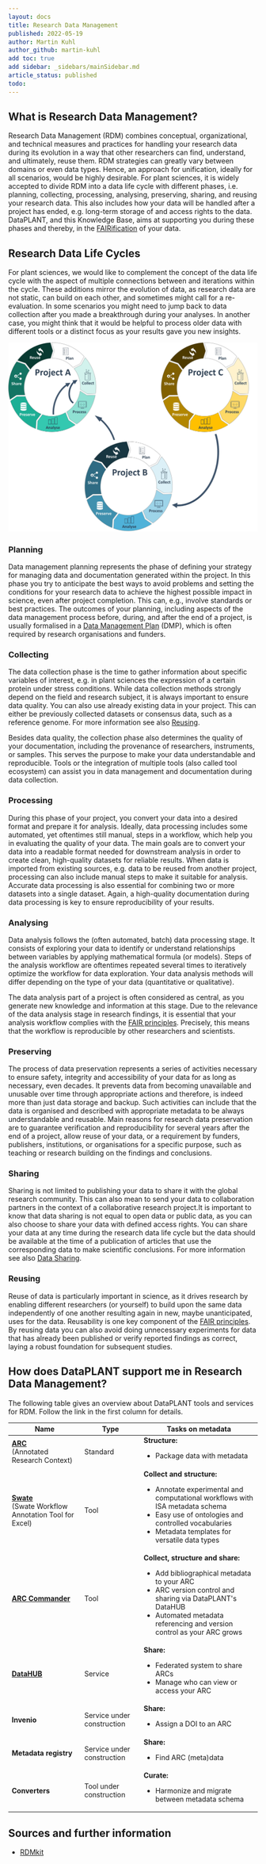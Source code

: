 ```yaml
---
layout: docs
title: Research Data Management
published: 2022-05-19
author: Martin Kuhl
author_github: martin-kuhl
add toc: true
add sidebar: _sidebars/mainSidebar.md
article_status: published
todo:
---
```


## What is Research Data Management?

Research Data Management (RDM) combines conceptual, organizational, and technical measures and practices for handling your research data during its evolution in a way that other researchers can find, understand, and ultimately, reuse them. RDM strategies can greatly vary between domains or even data types. Hence, an approach for unification, ideally for all scenarios, would be highly desirable. For plant sciences, it is widely accepted to divide RDM into a data life cycle with different phases, i.e. planning, collecting, processing, analysing, preserving, sharing, and reusing your research data. This also includes how your data will be handled after a project has ended, e.g. long-term storage of and access rights to the data. DataPLANT, and this Knowledge Base, aims at supporting you during these phases and thereby, in the [FAIRification][kb-FairDataPrinciples] of your data.

## Research Data Life Cycles

For plant sciences, we would like to complement the concept of the data life cycle with the aspect of multiple connections between and iterations within the cycle. These additions mirror the evolution of data, as research data are not static, can build on each other, and sometimes might call for a re-evaluation. In some scenarios you might need to jump back to data collection after you made a breakthrough during your analyses. In another case, you might think that it would be helpful to process older data with different tools or a distinct focus as your results gave you new insights.

![Research Data Management Lifecycles](../img/Lifecycle.jpg)

### Planning

Data management planning represents the phase of defining your strategy for managing data and documentation generated within the project. In this phase you try to anticipate the best ways to avoid problems and setting the conditions for your research data to achieve the highest possible impact in science, even after project completion. This can, e.g., involve standards or best practices. The outcomes of your planning, including aspects of the data management process  before, during, and after the end of a project, is usually formalised in a [Data Management Plan][kb-DataManagementPlan] (DMP), which is often required by research organisations and funders.

### Collecting

The data collection phase is the time to gather information about specific variables of interest, e.g. in plant sciences the expression of a certain protein under stress conditions. While data collection methods strongly depend on the field and research subject, it is always important to ensure data quality. You can also use already existing data in your project. This can either be previously collected datasets or consensus data, such as a reference genome. For more information see also [Reusing](#-Reusing).

Besides data quality, the collection phase also determines the quality of your documentation, including the provenance of researchers, instruments, or samples. This serves the purpose to make your data understandable and reproducible. Tools or the integration of multiple tools (also called tool ecosystem) can assist you in data management and documentation during data collection.

### Processing

During this phase of your project, you convert your data into a desired format and prepare it for analysis. Ideally, data processing includes some automated, yet oftentimes still manual, steps in a workflow, which help you in evaluating the quality of your data. The main goals are to convert your data into a readable format needed for downstream analysis in order to create clean, high-quality datasets for reliable results. When data is imported from existing sources, e.g. data to be reused from another project, processing can also include manual steps to make it suitable for analysis. Accurate data processing is also essential for combining two or more datasets into a single dataset. Again, a high-quality documentation during data processing is key to ensure reproducibility of your results.

### Analysing

Data analysis follows the (often automated, batch) data processing stage. It consists of exploring your data to identify or understand relationships between variables by applying mathematical formula (or models). Steps of the analysis workflow are oftentimes repeated several times to iteratively optimize the workflow for data exploration. Your data analysis methods will differ depending on the type of your data (quantitative or qualitative).

The data analysis part of a project is often considered as central, as you generate new knowledge and information at this stage. Due to the relevance of the data analysis stage in research findings, it is essential that your analysis workflow complies with the [FAIR principles][kb-FairDataPrinciples]. Precisely, this means that the workflow is reproducible by other researchers and scientists.

### Preserving

The process of data preservation represents a series of activities necessary to ensure safety, integrity and accessibility of your data for as long as necessary, even decades. It prevents data from becoming unavailable and unusable over time through appropriate actions and therefore, is indeed more than just data storage and backup. Such activities can include that the data is organised and described with appropriate metadata to be always understandable and reusable. Main reasons for research data preservation are to guarantee verification and reproducibility for several years after the end of a project, allow reuse of your data, or a requirement by funders, publishers, institutions, or organisations for a specific purpose, such as teaching or research building on the findings and conclusions.

### Sharing

Sharing is not limited to publishing your data to share it with the global research community. This can also mean to send your data to collaboration partners in the context of a collaborative research project.It is important to know that data sharing is not equal to open data or public data, as you can also choose to share your data with defined access rights. You can share your data at any time during the research data life cycle but the data should be available at the time of a publication of articles that use the corresponding data to make scientific conclusions. For more information see also [Data Sharing][kb-DataSharing].

### Reusing

Reuse of data is particularly important in science, as it  drives research by enabling different researchers (or yourself) to build upon the same data independently of one another resulting again in new, maybe unanticipated, uses for the data. Reusability is one key component of the [FAIR principles][kb-FairDataPrinciples]. By reusing data you can also avoid doing unnecessary experiments for data that has already been published or verify reported findings as correct, laying a robust foundation for subsequent studies.

## How does DataPLANT support me in Research Data Management?

The following table gives an overview about DataPLANT tools and services for RDM. Follow the link in the first column for details.

Name | Type | Tasks on metadata
----------------|-----------|------------------
**[ARC][kb-AnnotatedResearchContext]**  <br> (Annotated Research Context) | Standard | **Structure:** <ul><li>Package data with metadata</li></ul>
**[Swate][gh-Swate]** <br> (Swate Workflow Annotation Tool for Excel) | Tool | **Collect and structure:** <ul><li>Annotate experimental and computational workflows with ISA metadata schema</li><li>Easy use of ontologies and controlled vocabularies</li><li>Metadata templates for versatile data types</li></ul>
**[ARC Commander][kb-ArcCommander-Manual]** | Tool | **Collect, structure and share:** <ul><li>Add bibliographical metadata to your ARC</li><li>ARC version control and sharing via DataPLANT's DataHUB</li><li>Automated metadata referencing and version control as your ARC grows</li></ul>
**[DataHUB][kb-DataHub]** | Service | **Share:** <ul><li>Federated system to share ARCs</li><li>Manage who can view or access your ARC</li></ul>
**Invenio** | Service under construction | **Share:** <ul><li>Assign a DOI to an ARC</li></ul>
**Metadata registry** | Service under construction | **Share:** <ul><li>Find ARC (meta)data</li></ul>
**Converters** | Tool under construction | **Curate:** <ul><li>Harmonize and migrate between metadata schema

<!-- TODOs

- Replace SWATE link with KB link (once available)
- Replace arcCommander link with KB link (once available)
- Add KB-converter link (once available)
- Add KB-metadata_registry link (once available)
-->

## Sources and further information

- [RDMkit](https://rdmkit.elixir-europe.org/index)

<!-- Knowledge base cross-references -->

[kb-DataPublications]: ../fundamentals/DataPublications.html "Data Publication"
[kb-DataManagementPlan]: ../fundamentals/DataManagementPlan.html "Data Management Plan"
[kb-FairDataPrinciples]: ../fundamentals/FairDataPrinciples.html "FAIR Data principles"
[kb-Metadata]: ../fundamentals/Metadata.html "Metadata"
[kb-PersistentIdentifiers]: ../fundamentals/PersistentIdentifiers.html "Persistent Identifiers"
[kb-AnnotatedResearchContext]: ../implementation/AnnotatedResearchContext.html "Annotated Research Context"
[kb-DataHub]: ../implementation/DataHub.html "DataPLANT DataHUB"
[kb-ResearchDataManagement]: ../fundamentals/ResearchDataManagement.html "Research Data Management"
[kb-DataSharing]: ../fundamentals/DataSharing.html "Data Sharing"
[kb-VersionControlGit]: ./VersionControlGit.html "Git"
[kb-PublicDataRepositories]: ../fundamentals/PublicDataRepositories.html "Repositories"

<!-- DataPLANT web links -->

[kb-ArcCommander-Manual]: ../implementation/ArcCommanderManual/index.html "ARC Commander Manual"
[gh-Swate]: <https://github.com/nfdi4plants/Swate/> "GitHub Swate"
